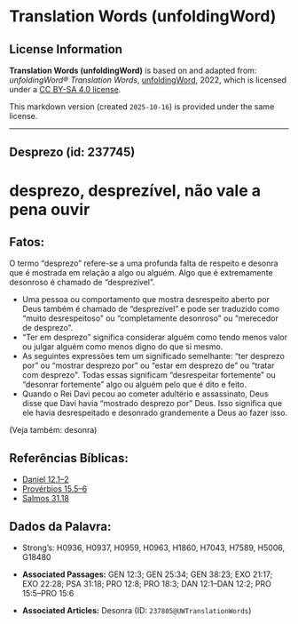# Translation Words (unfoldingWord)

## License Information

**Translation Words (unfoldingWord)** is based on and adapted from: _unfoldingWord® Translation Words_, [unfoldingWord](https://unfoldingword.org/utw), 2022, which is licensed under a [CC BY-SA 4.0 license](https://creativecommons.org/licenses/by-sa/4.0/legalcode.en).

This markdown version (created `2025-10-16`) is provided under the same license.



--------------------------------

## Desprezo (id: 237745)

desprezo, desprezível, não vale a pena ouvir
============================================

Fatos:
------

O termo “desprezo” refere\-se a uma profunda falta de respeito e desonra que é mostrada em relação a algo ou alguém. Algo que é extremamente desonroso é chamado de “desprezível”.

* Uma pessoa ou comportamento que mostra desrespeito aberto por Deus também é chamado de “desprezível” e pode ser traduzido como “muito desrespeitoso” ou “completamente desonroso” ou “merecedor de desprezo”.
* “Ter em desprezo” significa considerar alguém como tendo menos valor ou julgar alguém como menos digno do que si mesmo.
* As seguintes expressões tem um significado semelhante: “ter desprezo por” ou “mostrar desprezo por” ou “estar em desprezo de” ou “tratar com desprezo". Todas essas significam “desrespeitar fortemente” ou “desonrar fortemente” algo ou alguém pelo que é dito e feito.
* Quando o Rei Davi pecou ao cometer adultério e assassinato, Deus disse que Davi havia “mostrado desprezo por” Deus. Isso significa que ele havia desrespeitado e desonrado grandemente a Deus ao fazer isso.

(Veja também: desonra)

Referências Bíblicas:
---------------------

* [Daniel 12\.1–2](https://ref.ly/Dan12:1-Dan12:2)
* [Provérbios 15\.5–6](https://ref.ly/Prov15:5-Prov15:6)
* [Salmos 31\.18](https://ref.ly/Ps31:18)

Dados da Palavra:
-----------------

* Strong’s: H0936, H0937, H0959, H0963, H1860, H7043, H7589, H5006, G18480

* **Associated Passages:** GEN 12:3; GEN 25:34; GEN 38:23; EXO 21:17; EXO 22:28; PSA 31:18; PRO 12:8; PRO 18:3; DAN 12:1–DAN 12:2; PRO 15:5–PRO 15:6
* **Associated Articles:** Desonra (ID: `237805@UWTranslationWords`)

